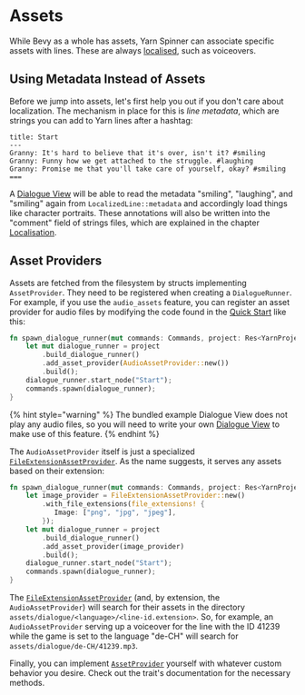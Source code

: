 # Assets

While Bevy as a whole has assets, Yarn Spinner can associate specific assets with lines.
These are always [localised](../localisation.md), such as voiceovers.

## Using Metadata Instead of Assets

Before we jump into assets, let's first help you out if you don't care about localization.
The mechanism in place for this is *line metadata*, which are strings you can add to Yarn lines after a hashtag:

```text
title: Start
---
Granny: It's hard to believe that it's over, isn't it? #smiling
Granny: Funny how we get attached to the struggle. #laughing
Granny: Promise me that you'll take care of yourself, okay? #smiling
===
```

A [Dialogue View](./dialogue-views.md) will be able to read the metadata "smiling", "laughing", and "smiling" again from `LocalizedLine::metadata` and accordingly load things like character portraits.
These annotations will also be written into the "comment" field of strings files, which are explained in the chapter [Localisation](../localisation.md).

## Asset Providers

Assets are fetched from the filesystem by structs implementing `AssetProvider`. They need to be registered when creating a `DialogueRunner`.
For example, if you use the `audio_assets` feature, you can register an asset provider for audio files by modifying the code found in the [Quick Start](../quick-start.md) like this:

```rust
fn spawn_dialogue_runner(mut commands: Commands, project: Res<YarnProject>) {
    let mut dialogue_runner = project
        .build_dialogue_runner()
        .add_asset_provider(AudioAssetProvider::new())
        .build();
    dialogue_runner.start_node("Start");
    commands.spawn(dialogue_runner);
}
```

{% hint style="warning" %}
The bundled example Dialogue View does not play any audio files, so you will need to write your own [Dialogue View](./dialogue-views.md) to make use of this feature.
{% endhint %}


The `AudioAssetProvider` itself is just a specialized [`FileExtensionAssetProvider`](https://docs.rs/bevy_yarnspinner/latest/bevy_yarnspinner/default_impl/struct.FileExtensionAssetProvider.html). 
As the name suggests, it serves any assets based on their extension:
```rust
fn spawn_dialogue_runner(mut commands: Commands, project: Res<YarnProject>) {
    let image_provider = FileExtensionAssetProvider::new()
        .with_file_extensions(file_extensions! {
           Image: ["png", "jpg", "jpeg"],
        });
    let mut dialogue_runner = project
        .build_dialogue_runner()
        .add_asset_provider(image_provider)
        .build();
    dialogue_runner.start_node("Start");
    commands.spawn(dialogue_runner);
}
```

The [`FileExtensionAssetProvider`](https://docs.rs/bevy_yarnspinner/latest/bevy_yarnspinner/default_impl/struct.FileExtensionAssetProvider.html) (and, by extension, the `AudioAssetProvider`) will
search for their assets in the directory `assets/dialogue/<language>/<line-id.extension>`. So, for example, an `AudioAssetProvider` serving 
up a voiceover for the line with the ID 41239 while the game is set to the language "de-CH" will search for `assets/dialogue/de-CH/41239.mp3`.

Finally, you can implement [`AssetProvider`](https://docs.rs/bevy_yarnspinner/latest/bevy_yarnspinner/prelude/trait.AssetProvider.html) yourself with whatever
custom behavior you desire. Check out the trait's documentation for the necessary methods.
